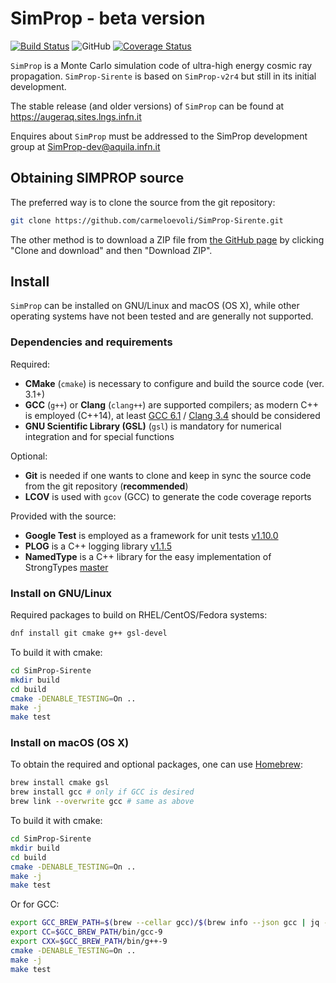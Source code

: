 # SimProp - beta version

[![Build Status](https://github.com/carmeloevoli/SimProp-Sirente/actions/workflows/ci.yml/badge.svg)](https://github.com/carmeloevoli/SimProp-Sirente/actions)
![GitHub](https://img.shields.io/github/license/carmeloevoli/SimProp-Sirente)
[![Coverage Status](https://coveralls.io/repos/github/carmeloevoli/SimProp-beta/badge.svg)](https://coveralls.io/github/carmeloevoli/SimProp-beta)

`SimProp` is a Monte Carlo simulation code of ultra-high energy cosmic ray propagation. `SimProp-Sirente` is based on `SimProp-v2r4` but still in its initial development.

The stable release (and older versions) of `SimProp` can be found at 
https://augeraq.sites.lngs.infn.it

Enquires about `SimProp` must be addressed to the SimProp development group at
SimProp-dev@aquila.infn.it

## Obtaining SIMPROP source

The preferred way is to clone the source from the git repository:

```sh
git clone https://github.com/carmeloevoli/SimProp-Sirente.git
```

The other method is to download a ZIP file from [the GitHub page](https://github.com/carmeloevoli/SimProp-Sirente) by clicking "Clone and download" and then "Download ZIP".

## Install

`SimProp` can be installed on GNU/Linux and macOS (OS X), while other operating systems have not been tested and are generally not supported.

### Dependencies and requirements

Required:
- **CMake** (`cmake`) is necessary to configure and build the source code (ver. 3.1+)
- **GCC** (`g++`) or **Clang** (`clang++`) are supported compilers; as modern C++ is employed (C++14), at least [GCC 6.1](https://gcc.gnu.org/projects/cxx-status.html#cxx14) / [Clang 3.4](https://clang.llvm.org/cxx_status.html) should be considered
- **GNU Scientific Library (GSL)** (`gsl`) is mandatory for numerical integration and for special functions

Optional:
- **Git** is needed if one wants to clone and keep in sync the source code from the git repository (**recommended**)
- **LCOV** is used with `gcov` (GCC) to generate the code coverage reports

Provided with the source:
- **Google Test** is employed as a framework for unit tests [v1.10.0](https://github.com/google/googletest)
- **PLOG** is a C++ logging library [v1.1.5](https://github.com/SergiusTheBest/plog)
- **NamedType** is a C++ library for the easy implementation of StrongTypes [master](https://github.com/joboccara/NamedType)

### Install on GNU/Linux

Required packages to build on RHEL/CentOS/Fedora systems:
```sh
dnf install git cmake g++ gsl-devel
```

To build it with cmake:
```sh
cd SimProp-Sirente
mkdir build
cd build
cmake -DENABLE_TESTING=On ..
make -j
make test
```

### Install on macOS (OS X)

To obtain the required and optional packages, one can use [Homebrew](https://brew.sh):
```sh
brew install cmake gsl 
brew install gcc # only if GCC is desired
brew link --overwrite gcc # same as above
```

To build it with cmake:
```sh
cd SimProp-Sirente
mkdir build
cd build
cmake -DENABLE_TESTING=On ..
make -j
make test
```

Or for GCC:
```sh
export GCC_BREW_PATH=$(brew --cellar gcc)/$(brew info --json gcc | jq -r '.[0].installed[0].version');
export CC=$GCC_BREW_PATH/bin/gcc-9
export CXX=$GCC_BREW_PATH/bin/g++-9
cmake -DENABLE_TESTING=On ..
make -j
make test
```
